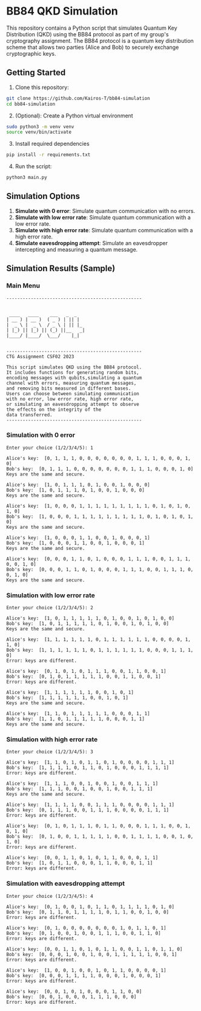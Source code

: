 # BB84 QKD Simulation
This repository contains a Python script that simulates Quantum Key Distribution (QKD) using the BB84 protocol as part of my group's cryptography assignment. The BB84 protocol is a quantum key distribution scheme that allows two parties (Alice and Bob) to securely exchange cryptographic keys. 

## Getting Started

1. Clone this repository:
```bash
git clone https://github.com/Kairos-T/bb84-simulation
cd bb84-simulation
```

2. (Optional): Create a Python virtual environment
```bash
sudo python3 -m venv venv
source venv/bin/activate
```

3. Install required dependencies
```bash
pip install -r requirements.txt
```

4. Run the script:
```bash
python3 main.py
```


## Simulation Options
1. **Simulate with 0 error**: Simulate quantum communication with no errors.
2. **Simulate with low error rate**: Simulate quantum communication with a low error rate.
3. **Simulate with high error rate**: Simulate quantum communication with a high error rate.
4. **Simulate eavesdropping attempt**: Simulate an eavesdropper intercepting and measuring a quantum message.

## Simulation Results (Sample)

### Main Menu
```
--------------------------------------------------


 ____   ____    ___   _  _   
| __ ) | __ )  ( _ ) | || |  
|  _ \ |  _ \  / _ \ | || |_ 
| |_) || |_) || (_) ||__   _|
|____/ |____/  \___/    |_|  
                             

--------------------------------------------------
CTG Assignment CSF02 2023

This script simulates QKD using the BB84 protocol.
It includes functions for generating random bits,
encoding messages with qubits,simulating a quantum
channel with errors, measuring quantum messages,
and removing bits measured in different bases.
Users can choose between simulating communication
with no error, low error rate, high error rate,
or simulating an eavesdropping attempt to observe
the effects on the integrity of the 
data transferred.
--------------------------------------------------
```

### Simulation with 0 error
```
Enter your choice (1/2/3/4/5): 1

Alice's key:  [0, 1, 1, 1, 0, 0, 0, 0, 0, 0, 0, 1, 1, 1, 0, 0, 0, 1, 0]
Bob's key:  [0, 1, 1, 1, 0, 0, 0, 0, 0, 0, 0, 1, 1, 1, 0, 0, 0, 1, 0]
Keys are the same and secure.

Alice's key:  [1, 0, 1, 1, 1, 0, 1, 0, 0, 1, 0, 0, 0]
Bob's key:  [1, 0, 1, 1, 1, 0, 1, 0, 0, 1, 0, 0, 0]
Keys are the same and secure.

Alice's key:  [1, 0, 0, 0, 1, 1, 1, 1, 1, 1, 1, 1, 1, 0, 1, 0, 1, 0, 1, 0]
Bob's key:  [1, 0, 0, 0, 1, 1, 1, 1, 1, 1, 1, 1, 1, 0, 1, 0, 1, 0, 1, 0]
Keys are the same and secure.

Alice's key:  [1, 0, 0, 0, 1, 1, 0, 0, 1, 0, 0, 0, 1]
Bob's key:  [1, 0, 0, 0, 1, 1, 0, 0, 1, 0, 0, 0, 1]
Keys are the same and secure.

Alice's key:  [0, 0, 0, 1, 1, 0, 1, 0, 0, 0, 1, 1, 1, 0, 0, 1, 1, 1, 0, 0, 1, 0]
Bob's key:  [0, 0, 0, 1, 1, 0, 1, 0, 0, 0, 1, 1, 1, 0, 0, 1, 1, 1, 0, 0, 1, 0]
Keys are the same and secure.
```

### Simulation with low error rate
```
Enter your choice (1/2/3/4/5): 2

Alice's key:  [1, 0, 1, 1, 1, 1, 1, 0, 1, 0, 0, 1, 0, 1, 0, 0]
Bob's key:  [1, 0, 1, 1, 1, 1, 1, 0, 1, 0, 0, 1, 0, 1, 0, 0]
Keys are the same and secure.

Alice's key:  [1, 1, 1, 1, 1, 1, 0, 1, 1, 1, 1, 1, 1, 0, 0, 0, 0, 1, 1, 0]
Bob's key:  [1, 1, 1, 1, 1, 1, 0, 1, 1, 1, 1, 1, 1, 0, 0, 0, 1, 1, 1, 0]
Error: keys are different.

Alice's key:  [0, 1, 0, 1, 0, 1, 1, 1, 0, 0, 1, 1, 0, 0, 1]
Bob's key:  [0, 1, 0, 1, 1, 1, 1, 1, 0, 0, 1, 1, 0, 0, 1]
Error: keys are different.

Alice's key:  [1, 1, 1, 1, 1, 1, 0, 0, 1, 0, 1]
Bob's key:  [1, 1, 1, 1, 1, 1, 0, 0, 1, 0, 1]
Keys are the same and secure.

Alice's key:  [1, 1, 0, 1, 1, 1, 1, 1, 0, 0, 0, 1, 1]
Bob's key:  [1, 1, 0, 1, 1, 1, 1, 1, 0, 0, 0, 1, 1]
Keys are the same and secure.
```

### Simulation with high error rate
```
Enter your choice (1/2/3/4/5): 3

Alice's key:  [1, 1, 0, 1, 0, 1, 1, 0, 1, 0, 0, 0, 0, 1, 1, 1]
Bob's key:  [1, 1, 1, 1, 0, 1, 1, 0, 1, 0, 0, 0, 1, 1, 1, 1]
Error: keys are different.

Alice's key:  [1, 1, 1, 0, 0, 1, 0, 0, 1, 0, 0, 1, 1, 1]
Bob's key:  [1, 1, 1, 0, 0, 1, 0, 0, 1, 0, 0, 1, 1, 1]
Keys are the same and secure.

Alice's key:  [1, 1, 1, 1, 0, 0, 1, 1, 1, 0, 0, 0, 0, 1, 1, 1]
Bob's key:  [0, 1, 1, 1, 0, 0, 1, 1, 1, 0, 0, 0, 0, 1, 1, 1]
Error: keys are different.

Alice's key:  [0, 1, 0, 1, 1, 1, 0, 1, 1, 0, 0, 0, 1, 1, 1, 0, 0, 1, 0, 1, 0]
Bob's key:  [0, 1, 0, 0, 1, 1, 1, 1, 1, 0, 0, 1, 1, 1, 1, 0, 0, 1, 0, 1, 0]
Error: keys are different.

Alice's key:  [0, 0, 1, 1, 0, 1, 0, 1, 1, 0, 0, 0, 1, 1]
Bob's key:  [1, 0, 1, 1, 0, 0, 0, 1, 1, 0, 0, 0, 1, 1]
Error: keys are different.
```

### Simulation with eavesdropping attempt
```
Enter your choice (1/2/3/4/5): 4

Alice's key:  [0, 1, 0, 0, 1, 0, 1, 1, 0, 1, 1, 1, 1, 0, 1, 0]
Bob's key:  [0, 1, 1, 0, 1, 1, 1, 1, 0, 1, 1, 0, 0, 1, 0, 0]
Error: keys are different.

Alice's key:  [0, 1, 0, 0, 0, 0, 0, 0, 0, 1, 0, 1, 1, 0, 1]
Bob's key:  [0, 1, 0, 0, 1, 0, 0, 1, 1, 1, 0, 0, 1, 1, 0]
Error: keys are different.

Alice's key:  [0, 0, 1, 1, 0, 1, 0, 1, 1, 0, 0, 1, 1, 0, 1, 1, 0]
Bob's key:  [0, 0, 0, 1, 0, 0, 1, 0, 0, 1, 1, 1, 1, 1, 0, 0, 1]
Error: keys are different.

Alice's key:  [1, 0, 0, 1, 0, 0, 1, 0, 1, 1, 0, 0, 0, 0, 1]
Bob's key:  [0, 0, 0, 1, 1, 1, 1, 0, 0, 0, 1, 0, 0, 0, 1]
Error: keys are different.

Alice's key:  [0, 0, 1, 0, 1, 0, 0, 0, 1, 1, 0, 0]
Bob's key:  [0, 0, 1, 0, 0, 0, 1, 1, 1, 0, 0, 0]
Error: keys are different.
```